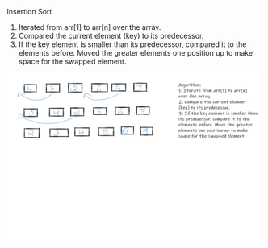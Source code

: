 Insertion Sort

1. Iterated from arr[1] to arr[n] over the array.
2. Compared the current element (key) to its predecessor.
3. If the key element is smaller than its predecessor, compared it to the elements before. Moved the greater elements one position up to make space for the swapped element.

![Whiteboard](../assets/insertionsort.png)